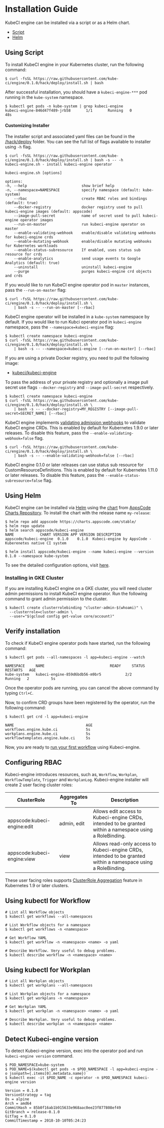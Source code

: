 # Installation Guide

KubeCI engine can be installed via a script or as a Helm chart.

<ul class="nav nav-tabs" id="installerTab" role="tablist">
  <li class="nav-item">
    <a class="nav-link active" id="script-tab" data-toggle="tab" href="#script" role="tab" aria-controls="script" aria-selected="true">Script</a>
  </li>
  <li class="nav-item">
    <a class="nav-link" id="helm-tab" data-toggle="tab" href="#helm" role="tab" aria-controls="helm" aria-selected="false">Helm</a>
  </li>
</ul>
<div class="tab-content" id="installerTabContent">
  <div class="tab-pane fade show active" id="script" role="tabpanel" aria-labelledby="script-tab">

## Using Script

To install KubeCI engine in your Kubernetes cluster, run the following command:

```console
$ curl -fsSL https://raw.githubusercontent.com/kube-ci/engine/0.1.0/hack/deploy/install.sh | bash
```

After successful installation, you should have a `kubeci-engine-***` pod running in the `kube-system` namespace.

```console
$ kubectl get pods -n kube-system | grep kubeci-engine
kubeci-engine-846d47f489-jrb58       1/1       Running   0          48s
```

#### Customizing Installer

The installer script and associated yaml files can be found in the [/hack/deploy](https://github.com/kube-ci/engine/tree/0.1.0/hack/deploy) folder. You can see the full list of flags available to installer using `-h` flag.

```console
$ curl -fsSL https://raw.githubusercontent.com/kube-ci/engine/0.1.0/hack/deploy/install.sh | bash -s -- -h
kubeci-engine.sh - install kubeci-engine operator

kubeci-engine.sh [options]

options:
-h, --help                         show brief help
-n, --namespace=NAMESPACE          specify namespace (default: kube-system)
    --rbac                         create RBAC roles and bindings (default: true)
    --docker-registry              docker registry used to pull kubeci-engine images (default: appscode)
    --image-pull-secret            name of secret used to pull kubeci-engine operator images
    --run-on-master                run kubeci-engine operator on master
    --enable-validating-webhook    enable/disable validating webhooks for kubeci-engine crds
    --enable-mutating-webhook      enable/disable mutating webhooks for Kubernetes workloads
    --enable-status-subresource    If enabled, uses status sub resource for crds
    --enable-analytics             send usage events to Google Analytics (default: true)
    --uninstall                    uninstall kubeci-engine
    --purge                        purges kubeci-engine crd objects and crds
```

If you would like to run KubeCI engine operator pod in `master` instances, pass the `--run-on-master` flag:

```console
$ curl -fsSL https://raw.githubusercontent.com/kube-ci/engine/0.1.0/hack/deploy/install.sh \
    | bash -s -- --run-on-master [--rbac]
```

KubeCI engine operator will be installed in a `kube-system` namespace by default. If you would like to run Kubci operator pod in `kubeci-engine` namespace, pass the `--namespace=kubeci-engine` flag:

```console
$ kubectl create namespace kubeci-engine
$ curl -fsSL https://raw.githubusercontent.com/kube-ci/engine/0.1.0/hack/deploy/install.sh \
    | bash -s -- --namespace=kubeci-engine [--run-on-master] [--rbac]
```

If you are using a private Docker registry, you need to pull the following image:

 - [kubeci/kubeci-engine](https://hub.docker.com/r/kubeci/kubeci-engine)

To pass the address of your private registry and optionally a image pull secret use flags `--docker-registry` and `--image-pull-secret` respectively.

```console
$ kubectl create namespace kubeci-engine
$ curl -fsSL https://raw.githubusercontent.com/kube-ci/engine/0.1.0/hack/deploy/install.sh \
    | bash -s -- --docker-registry=MY_REGISTRY [--image-pull-secret=SECRET_NAME] [--rbac]
```

KubeCI engine implements [validating admission webhooks](https://kubernetes.io/docs/admin/admission-controllers/#validatingadmissionwebhook-alpha-in-18-beta-in-19) to validate KubeCI engine CRDs. This is enabled by default for Kubernetes 1.9.0 or later releases. To disable this feature, pass the `--enable-validating-webhook=false` flag.

```console
$ curl -fsSL https://raw.githubusercontent.com/kube-ci/engine/0.1.0/hack/deploy/install.sh \
    | bash -s -- --enable-validating-webhook=false [--rbac]
```

KubeCI engine 0.1.0 or later releases can use status sub resource for CustomResourceDefinitions. This is enabled by default for Kubernetes 1.11.0 or later releases. To disable this feature, pass the `--enable-status-subresource=false` flag.

</div>
<div class="tab-pane fade" id="helm" role="tabpanel" aria-labelledby="helm-tab">

## Using Helm
KubeCI engine can be installed via [Helm](https://helm.sh/) using the [chart](https://github.com/kube-ci/engine/tree/0.1.0/chart/kubeci-engine) from [AppsCode Charts Repository](https://github.com/appscode/charts). To install the chart with the release name `my-release`:

```console
$ helm repo add appscode https://charts.appscode.com/stable/
$ helm repo update
$ helm search appscode/kubeci-engine
NAME            CHART VERSION APP VERSION DESCRIPTION
appscode/kubeci-engine  0.1.0    0.1.0  Kubeci-engine by AppsCode - Kuberenetes native CI system

$ helm install appscode/kubeci-engine --name kubeci-engine --version 0.1.0 --namespace kube-system
```

To see the detailed configuration options, visit [here](https://github.com/kube-ci/engine/tree/master/chart/kubeci-engine).

</div>

### Installing in GKE Cluster

If you are installing KubeCI engine on a GKE cluster, you will need cluster admin permissions to install KubeCI engine operator. Run the following command to grant admin permission to the cluster.

```console
$ kubectl create clusterrolebinding "cluster-admin-$(whoami)" \
  --clusterrole=cluster-admin \
  --user="$(gcloud config get-value core/account)"
```


## Verify installation
To check if KubeCI engine operator pods have started, run the following command:
```console
$ kubectl get pods --all-namespaces -l app=kubeci-engine --watch

NAMESPACE     NAME                              READY     STATUS    RESTARTS   AGE
kube-system   kubeci-engine-859d6bdb56-m9br5           2/2       Running   2          5s
```

Once the operator pods are running, you can cancel the above command by typing `Ctrl+C`.

Now, to confirm CRD groups have been registered by the operator, run the following command:
```console
$ kubectl get crd -l app=kubeci-engine

NAME                                 AGE
workflows.engine.kube.ci             5s
workplans.engine.kube.ci             5s
workflowtemplates.engine.kube.ci     5s
```

Now, you are ready to [run your first workflow](/docs/guides/README.md) using Kubeci-engine.


## Configuring RBAC
Kubeci-engine introduces resources, such as, `Workflow`, `Workplan`, `WorkflowTemplate`,  `Trigger` and `WorkplanLog`. Kubeci-engine installer will create 2 user facing cluster roles:

| ClusterRole                 | Aggregates To | Description                            |
|-----------------------------|---------------|----------------------------------------|
| appscode:kubeci-engine:edit | admin, edit   | Allows edit access to Kubeci-engine CRDs, intended to be granted within a namespace using a RoleBinding. |
| appscode:kubeci-engine:view | view          | Allows read-only access to Kubeci-engine CRDs, intended to be granted within a namespace using a RoleBinding. |

These user facing roles supports [ClusterRole Aggregation](https://kubernetes.io/docs/admin/authorization/rbac/#aggregated-clusterroles) feature in Kubernetes 1.9 or later clusters.


## Using kubectl for Workflow
```console
# List all Workflow objects
$ kubectl get workflows --all-namespaces

# List Workflow objects for a namespace
$ kubectl get workflows -n <namespace>

# Get Workflow YAML
$ kubectl get workflow -n <namespace> <name> -o yaml

# Describe Workflow. Very useful to debug problems.
$ kubectl describe workflow -n <namespace> <name>
```


## Using kubectl for Workplan
```console
# List all Workplan objects
$ kubectl get workplans --all-namespaces

# List Workplan objects for a namespace
$ kubectl get workplans -n <namespace>

# Get Workplan YAML
$ kubectl get workplan -n <namespace> <name> -o yaml

# Describe Workplan. Very useful to debug problems.
$ kubectl describe workplan -n <namespace> <name>
```


## Detect Kubeci-engine version
To detect Kubeci-engine version, exec into the operator pod and run `kubeci-engine version` command.

```console
$ POD_NAMESPACE=kube-system
$ POD_NAME=$(kubectl get pods -n $POD_NAMESPACE -l app=kubeci-engine -o jsonpath={.items[0].metadata.name})
$ kubectl exec -it $POD_NAME -c operator -n $POD_NAMESPACE kubeci-engine version

Version = 0.1.0
VersionStrategy = tag
Os = alpine
Arch = amd64
CommitHash = 85b0f16ab1b915633e968aac0ee23f877808ef49
GitBranch = release-0.1.0
GitTag = 0.1.0
CommitTimestamp = 2018-10-10T05:24:23
```